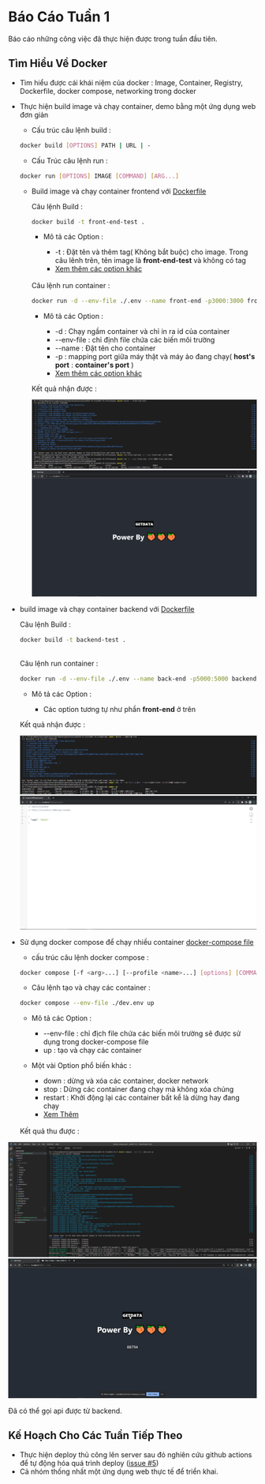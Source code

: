 # Báo Cáo Tuần 1

Báo cáo những công việc đã thực hiện được trong tuần đầu tiên.

## Tìm Hiểu Về Docker

- Tìm hiểu được cái khái niệm của docker : Image, Container, Registry, Dockerfile, docker compose, networking trong docker

- Thực hiện build image và chạy container, demo bằng một ứng dụng web đơn giản

  - Cấu trúc câu lệnh build :

  ```bash
  docker build [OPTIONS] PATH | URL | -

  ```

  - Cấu Trúc câu lệnh run :

  ```bash
  docker run [OPTIONS] IMAGE [COMMAND] [ARG...]
  ```

  - Build image và chạy container frontend với [Dockerfile](../frontend/Dockerfile)

    Câu lệnh Build :

    ```bash
    docker build -t front-end-test .
    ```

    - Mô tả các Option :

      - -t : Đặt tên và thêm tag( Không bắt buộc) cho image. Trong câu lênh trên, tên image là **front-end-test** và không có tag
      - [Xem thêm các option khác](https://docs.docker.com/engine/reference/commandline/build/#options)

    <br />
    Câu lệnh run container :

    ```bash
    docker run -d --env-file ./.env --name front-end -p3000:3000 front-end-test
    ```

    - Mô tả các Option :

      - -d : Chạy ngầm container và chỉ in ra id của container
      - --env-file : chỉ định file chứa các biến môi trường
      - --name : Đặt tên cho container
      - -p : mapping port giữa máy thật và máy ảo đang chạy( **host's port** : **container's port** )
      - [Xem thêm các option khác](https://docs.docker.com/engine/reference/commandline/run/#options)

    Kết quả nhận được :

    ![Image](images/front-end-build-run.png)
    ![Image](images/front-end-result.png)

- build image và chạy container backend với [Dockerfile](../backend/Dockerfile)

  Câu lệnh Build :

  ```bash
  docker build -t backend-test .
  ```

    <br />
    Câu lệnh run container :

  ```bash
  docker run -d --env-file ./.env --name back-end -p5000:5000 backend-test
  ```

  - Mô tả các Option :

    - Các option tương tự như phần **front-end** ở trên

  Kết quả nhận được :

  ![Image](images/backend-build-run.png)
  ![Image](images/backend-result.png)

- Sử dụng docker compose để chạy nhiều container [docker-compose file](../docker-compose.yml)

  - cấu trúc câu lệnh docker compose :

  ```bash
  docker compose [-f <arg>...] [--profile <name>...] [options] [COMMAND] [ARGS...]
  ```

  - Câu lệnh tạo và chạy các container :

  ```bash
  docker compose --env-file ./dev.env up
  ```

  - Mô tả các Option :

    - --env-file : chỉ địch file chứa các biến môi trường sẽ được sử dụng trong docker-compose file
    - up : tạo và chạy các container

  - Một vài Option phổ biến khác :

    - down : dừng và xóa các container, docker network
    - stop : Dừng các container đang chạy mà không xóa chúng
    - restart : Khởi động lại các container bất kể là dừng hay đang chạy
    - [Xem Thêm](https://docs.docker.com/engine/reference/commandline/compose/)

  <br>
  Kết quả thu được :

![Alt text](images/compose-up.png)
![Alt text](images/compose-result.gif)

Đã có thể gọi api được từ backend.

## Kế Hoạch Cho Các Tuần Tiếp Theo

- Thực hiện deploy thủ công lên server sau đó nghiên cứu github actions để tự động hóa quá trình deploy ([issue #5](https://github.com/quanduongduc/se2022-15.3/issues/5))
- Cả nhóm thống nhất một ứng dụng web thực tế để triển khai.
